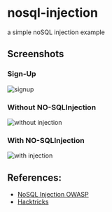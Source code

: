 # nosql-injection
a simple noSQL injection example

## Screenshots

### Sign-Up
![signup](https://github.com/user-attachments/assets/f3caa255-86d4-4a8b-9bc0-ae8041f4bfdd)
### Without NO-SQLInjection
![without injection](https://github.com/user-attachments/assets/62525183-2f25-43d7-891a-b629414d7361)
### With NO-SQLInjection
<!-- <img src="https://github.com/ankush-003/nosql-injection/assets/94037471/7ef30d68-0d19-4f63-8e14-c4ec184b1199" alt="without injection" height=450 width=300> -->
![with injection](https://github.com/user-attachments/assets/84e901c5-e4e6-4f95-a3ae-3269acf0dcd3)




## References:
- [NoSQL Injection OWASP](https://owasp.org/www-project-web-security-testing-guide/latest/4-Web_Application_Security_Testing/07-Input_Validation_Testing/05.6-Testing_for_NoSQL_Injection)
- [Hacktricks](https://book.hacktricks.xyz/pentesting-web/nosql-injection)
